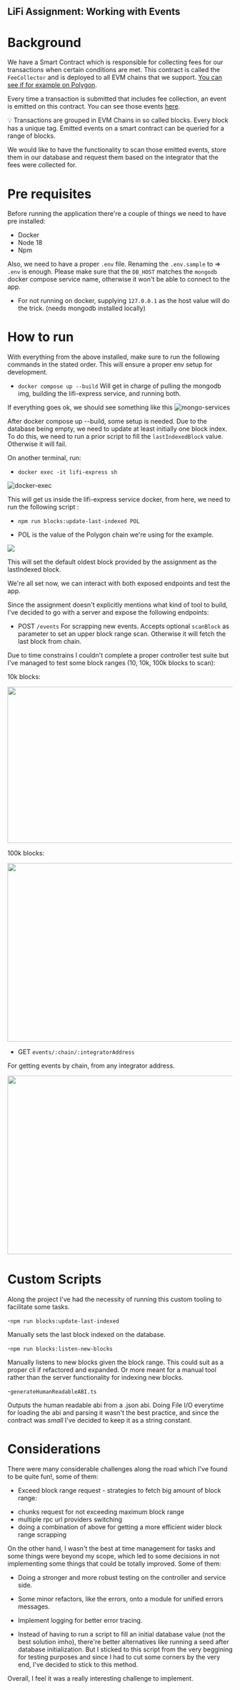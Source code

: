 ## LiFi Assignment: Working with Events

# Background

We have a Smart Contract which is responsible for collecting fees for our transactions when certain conditions are met. This contract is called the `FeeCollector` and is deployed to all EVM chains that we support. [You can see if for example on Polygon](https://polygonscan.com/address/0xbD6C7B0d2f68c2b7805d88388319cfB6EcB50eA9).

Every time a transaction is submitted that includes fee collection, an event is emitted on this contract. You can see those events [here](https://polygonscan.com/address/0xbD6C7B0d2f68c2b7805d88388319cfB6EcB50eA9#events).

<aside>
💡 Transactions are grouped in EVM Chains in so called blocks. Every block has a unique tag. Emitted events on a smart contract can be queried for a range of blocks.

</aside>

We would like to have the functionality to scan those emitted events, store them in our database and request them based on the integrator that the fees were collected for.

# Pre requisites

Before running the application there're a couple of things we need to have pre installed: 

- Docker 
- Node 18 
- Npm 

Also, we need to have a proper `.env` file. Renaming the `.env.sample` to => `.env` is enough.
Please make sure that the `DB_HOST` matches the `mongodb` docker compose service name, otherwise it won't be able to connect to the app.

* For not running on docker, supplying `127.0.0.1` as the host value will do the trick. (needs mongodb installed locally)

# How to run 

With everything from the above installed, make sure to run the following commands in the stated order. This will ensure a proper env setup for development. 
- `docker compose up --build`
Will get in charge of pulling the mongodb img, building the lifi-express service, and running both. 

If everything goes ok, we should see something like this 
![mongo-services](./assets/mongo-services-running.jpg)

After docker compose up --build, some setup is needed. Due to the database being empty, we need to update at least initially one block index.
To do this, we need to run a prior script to fill the `lastIndexedBlock` value. Otherwise it will fail. 

On another terminal, run: 

- `docker exec -it lifi-express sh`

![docker-exec](./assets/docker-exec-lifi.jpeg)

This will get us inside the lifi-express service docker, from here, we need to run the following script :

- `npm run blocks:update-last-indexed POL`  

* POL is the value of the Polygon chain we're using for the example. 

<img src="./assets/lifi-express-container.jpg">

This will set the default oldest block provided by the assignment as 
the lastIndexed block. 

We're all set now, we can interact with both exposed endpoints and test the app. 

Since the assignment doesn't explicitly mentions what kind of tool to build, I've decided to go with a server and expose the following endpoints:

- POST `/events`
For scrapping new events. Accepts optional `scanBlock` as parameter to set an upper block range scan. Otherwise it will fetch the last block from chain. 

Due to time constrains I couldn't complete a proper controller test suite but I've managed to test some block ranges (10, 10k, 100k blocks to scan):

10k blocks: 

<img src="./assets/10k.jpg" width="600" height="350">
<!-- ![10k](./assets/10k.jpg) -->

100k blocks:

<img src="./assets/100k.jpg" width="600" height="400">

- GET `events/:chain/:integratorAddress`

For getting events by chain, from any integrator address. 

<img src="./assets/get-events.jpg" width="600" height="400">

# Custom Scripts 

Along the project I've had the necessity of running this custom tooling to facilitate some tasks. 

-`npm run blocks:update-last-indexed`

Manually sets the last block indexed on the database.

-`npm run blocks:listen-new-blocks`

Manually listens to new blocks given the block range. This could suit as a proper cli if refactored and expanded. Or more meant for a manual tool rather than the server functionality for indexing new blocks.

-`generateHumanReadableABI.ts`

Outputs the human readable abi from a .json abi. Doing File I/O everytime for loading the abi and parsing it wasn't the best practice, and since the contract was _small_ I've decided to keep it as a string constant. 

# Considerations 

There were many considerable challenges along the road which I've found to be quite fun!, some of them: 

- Exceed block range request - strategies to fetch big amount of block range:

 * chunks request for not exceeding maximum block range
 * multiple rpc url providers switching
 * doing a combination of above for getting a more efficient wider block range scrapping

On the other hand, I wasn't the best at time management for tasks and some things were beyond my scope, which led to some decisions in not implementing some things that could be totally improved. Some of them:

- Doing a stronger and more robust testing on the controller and service side.

- Some minor refactors, like the errors, onto a module for unified errors messages.

- Implement logging for better error tracing.

- Instead of having to run a script to fill an initial database value (not the best solution imho), there're better alternatives like running a seed after database initialization. But I sticked to this script from the very beggining for testing purposes and since I had to cut some corners by the very end, I've decided to stick to this method.

Overall, I feel it was a really interesting challenge to implement.

